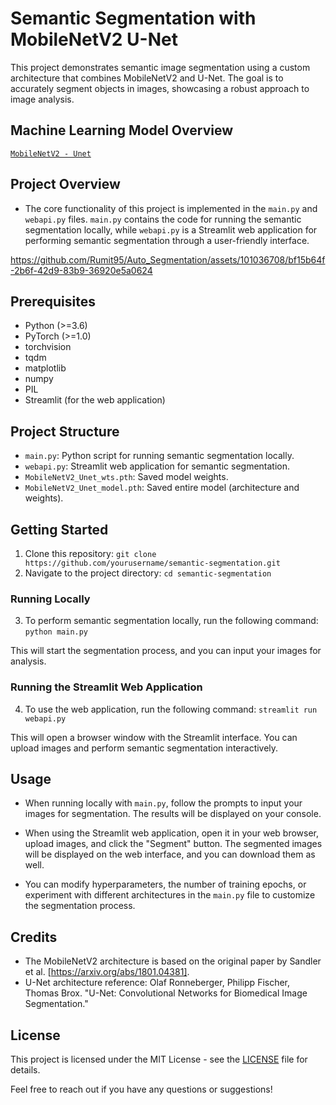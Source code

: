 # Semantic Segmentation with MobileNetV2 U-Net

This project demonstrates semantic image segmentation using a custom architecture that combines MobileNetV2 and U-Net. The goal is to accurately segment objects in images, showcasing a robust approach to image analysis.

## Machine Learning Model Overview

[`MobileNetV2 - Unet`](https://github.com/Rumit95/Semantic-Segmentation-of-Image)

## Project Overview

- The core functionality of this project is implemented in the `main.py` and `webapi.py` files. `main.py` contains the code for running the semantic segmentation locally, while `webapi.py` is a Streamlit web application for performing semantic segmentation through a user-friendly interface.


https://github.com/Rumit95/Auto_Segmentation/assets/101036708/bf15b64f-2b6f-42d9-83b9-36920e5a0624


## Prerequisites

- Python (>=3.6)
- PyTorch (>=1.0)
- torchvision
- tqdm
- matplotlib
- numpy
- PIL
- Streamlit (for the web application)

## Project Structure

- `main.py`: Python script for running semantic segmentation locally.
- `webapi.py`: Streamlit web application for semantic segmentation.
- `MobileNetV2_Unet_wts.pth`: Saved model weights.
- `MobileNetV2_Unet_model.pth`: Saved entire model (architecture and weights).

## Getting Started

1. Clone this repository: `git clone https://github.com/yourusername/semantic-segmentation.git`
2. Navigate to the project directory: `cd semantic-segmentation`

### Running Locally

3. To perform semantic segmentation locally, run the following command:
`python main.py`

This will start the segmentation process, and you can input your images for analysis.

### Running the Streamlit Web Application

4. To use the web application, run the following command:
`streamlit run webapi.py`

This will open a browser window with the Streamlit interface. You can upload images and perform semantic segmentation interactively.

## Usage

- When running locally with `main.py`, follow the prompts to input your images for segmentation. The results will be displayed on your console.

- When using the Streamlit web application, open it in your web browser, upload images, and click the "Segment" button. The segmented images will be displayed on the web interface, and you can download them as well.

- You can modify hyperparameters, the number of training epochs, or experiment with different architectures in the `main.py` file to customize the segmentation process.

## Credits

- The MobileNetV2 architecture is based on the original paper by Sandler et al. [https://arxiv.org/abs/1801.04381].
- U-Net architecture reference: Olaf Ronneberger, Philipp Fischer, Thomas Brox. "U-Net: Convolutional Networks for Biomedical Image Segmentation."

## License

This project is licensed under the MIT License - see the [LICENSE](LICENSE) file for details.

Feel free to reach out if you have any questions or suggestions!
